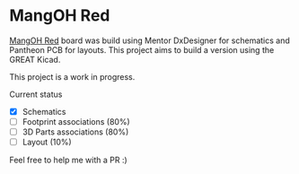 # MangOH Red

[MangOH Red](https://mangoh.io/mangoh-red-resources) board was build using Mentor DxDesigner for schematics and Pantheon PCB for layouts. This project aims to build a version using the GREAT Kicad.

This project is a work in progress.

Current status
- [x] Schematics
- [ ] Footprint associations (80%)
- [ ] 3D Parts associations (80%)
- [ ] Layout (10%)

Feel free to help me with a PR :)
